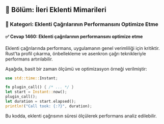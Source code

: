 ## 📘 Bölüm: İleri Eklenti Mimarileri  
### 🔹 Kategori: Eklenti Çağrılarının Performansını Optimize Etme  
#### ✅ Cevap 1460: Eklenti çağrılarının performansını optimize etme

Eklenti çağrılarında performans, uygulamanın genel verimliliği için kritiktir. Rust'ta profil çıkarma, önbellekleme ve asenkron çağrı teknikleriyle performans artırılabilir.

Aşağıda, basit bir zaman ölçümü ve optimizasyon örneği verilmiştir:

```rust
use std::time::Instant;

fn plugin_call() { /* ... */ }
let start = Instant::now();
plugin_call();
let duration = start.elapsed();
println!("Call took: {:?}", duration);
```
Bu kodda, eklenti çağrısının süresi ölçülerek performans analiz edilebilir.
